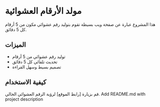 # مولد الأرقام العشوائية

هذا المشروع عبارة عن صفحة ويب بسيطة تقوم بتوليد رقم عشوائي مكون من 5 أرقام كل 5 دقائق.

## الميزات
- توليد رقم عشوائي من 5 أرقام
- تحديث تلقائي كل 5 دقائق
- تصميم بسيط وسهل القراءة

## كيفية الاستخدام
قم بزيارة [رابط الموقع] لرؤية الرقم العشوائي الحالي.
Add README.md with project description
